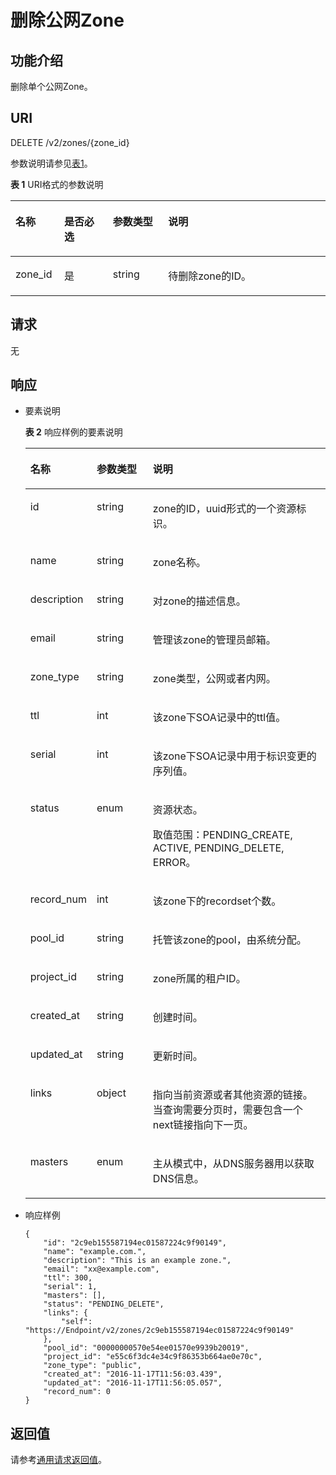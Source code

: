 # 删除公网Zone<a name="ZH-CN_TOPIC_0037134403"></a>

## 功能介绍<a name="section2763065016101"></a>

删除单个公网Zone。

## URI<a name="section53701671161015"></a>

DELETE /v2/zones/\{zone\_id\}

参数说明请参见[表1](#table56746773172616)。

**表 1**  URI格式的参数说明

<a name="table56746773172616"></a>
<table><thead align="left"><tr id="row12848229172616"><th class="cellrowborder" valign="top" width="15.459999999999999%" id="mcps1.2.5.1.1"><p id="p44975878172616"><a name="p44975878172616"></a><a name="p44975878172616"></a>名称</p>
</th>
<th class="cellrowborder" valign="top" width="15.459999999999999%" id="mcps1.2.5.1.2"><p id="p46443918172616"><a name="p46443918172616"></a><a name="p46443918172616"></a>是否必选</p>
</th>
<th class="cellrowborder" valign="top" width="17.53%" id="mcps1.2.5.1.3"><p id="p1368350172616"><a name="p1368350172616"></a><a name="p1368350172616"></a>参数类型</p>
</th>
<th class="cellrowborder" valign="top" width="51.55%" id="mcps1.2.5.1.4"><p id="p24157908172616"><a name="p24157908172616"></a><a name="p24157908172616"></a>说明</p>
</th>
</tr>
</thead>
<tbody><tr id="row39993297172616"><td class="cellrowborder" valign="top" width="15.459999999999999%" headers="mcps1.2.5.1.1 "><p id="p43071797172616"><a name="p43071797172616"></a><a name="p43071797172616"></a>zone_id</p>
</td>
<td class="cellrowborder" valign="top" width="15.459999999999999%" headers="mcps1.2.5.1.2 "><p id="p26647585172616"><a name="p26647585172616"></a><a name="p26647585172616"></a>是</p>
</td>
<td class="cellrowborder" valign="top" width="17.53%" headers="mcps1.2.5.1.3 "><p id="p21075379172616"><a name="p21075379172616"></a><a name="p21075379172616"></a>string</p>
</td>
<td class="cellrowborder" valign="top" width="51.55%" headers="mcps1.2.5.1.4 "><p id="p4976396172616"><a name="p4976396172616"></a><a name="p4976396172616"></a>待删除zone的ID。</p>
</td>
</tr>
</tbody>
</table>

## 请求<a name="section44958995161021"></a>

无

## 响应<a name="section40090803161031"></a>

-   要素说明

    **表 2**  响应样例的要素说明

    <a name="table3873760215524"></a>
    <table><thead align="left"><tr id="zh-cn_topic_0057310891_row54125868171039"><th class="cellrowborder" valign="top" width="18.37%" id="mcps1.2.4.1.1"><p id="zh-cn_topic_0057310891_p46128019171039"><a name="zh-cn_topic_0057310891_p46128019171039"></a><a name="zh-cn_topic_0057310891_p46128019171039"></a>名称</p>
    </th>
    <th class="cellrowborder" valign="top" width="19.39%" id="mcps1.2.4.1.2"><p id="zh-cn_topic_0057310891_p61288737171039"><a name="zh-cn_topic_0057310891_p61288737171039"></a><a name="zh-cn_topic_0057310891_p61288737171039"></a>参数类型</p>
    </th>
    <th class="cellrowborder" valign="top" width="62.239999999999995%" id="mcps1.2.4.1.3"><p id="zh-cn_topic_0057310891_p39427830171039"><a name="zh-cn_topic_0057310891_p39427830171039"></a><a name="zh-cn_topic_0057310891_p39427830171039"></a>说明</p>
    </th>
    </tr>
    </thead>
    <tbody><tr id="zh-cn_topic_0057310891_row3275315171039"><td class="cellrowborder" valign="top" width="18.37%" headers="mcps1.2.4.1.1 "><p id="zh-cn_topic_0057310891_p13677558171039"><a name="zh-cn_topic_0057310891_p13677558171039"></a><a name="zh-cn_topic_0057310891_p13677558171039"></a>id</p>
    </td>
    <td class="cellrowborder" valign="top" width="19.39%" headers="mcps1.2.4.1.2 "><p id="zh-cn_topic_0057310891_p31480160171039"><a name="zh-cn_topic_0057310891_p31480160171039"></a><a name="zh-cn_topic_0057310891_p31480160171039"></a>string</p>
    </td>
    <td class="cellrowborder" valign="top" width="62.239999999999995%" headers="mcps1.2.4.1.3 "><p id="zh-cn_topic_0057310891_p55186322171039"><a name="zh-cn_topic_0057310891_p55186322171039"></a><a name="zh-cn_topic_0057310891_p55186322171039"></a>zone的ID，uuid形式的一个资源标识。</p>
    </td>
    </tr>
    <tr id="zh-cn_topic_0057310891_row62038903171039"><td class="cellrowborder" valign="top" width="18.37%" headers="mcps1.2.4.1.1 "><p id="zh-cn_topic_0057310891_p21725743171039"><a name="zh-cn_topic_0057310891_p21725743171039"></a><a name="zh-cn_topic_0057310891_p21725743171039"></a>name</p>
    </td>
    <td class="cellrowborder" valign="top" width="19.39%" headers="mcps1.2.4.1.2 "><p id="zh-cn_topic_0057310891_p55078653171039"><a name="zh-cn_topic_0057310891_p55078653171039"></a><a name="zh-cn_topic_0057310891_p55078653171039"></a>string</p>
    </td>
    <td class="cellrowborder" valign="top" width="62.239999999999995%" headers="mcps1.2.4.1.3 "><p id="zh-cn_topic_0057310891_p65545475171039"><a name="zh-cn_topic_0057310891_p65545475171039"></a><a name="zh-cn_topic_0057310891_p65545475171039"></a>zone名称。</p>
    </td>
    </tr>
    <tr id="zh-cn_topic_0057310891_row24663709171039"><td class="cellrowborder" valign="top" width="18.37%" headers="mcps1.2.4.1.1 "><p id="zh-cn_topic_0057310891_p56112529171039"><a name="zh-cn_topic_0057310891_p56112529171039"></a><a name="zh-cn_topic_0057310891_p56112529171039"></a>description</p>
    </td>
    <td class="cellrowborder" valign="top" width="19.39%" headers="mcps1.2.4.1.2 "><p id="zh-cn_topic_0057310891_p46656524171039"><a name="zh-cn_topic_0057310891_p46656524171039"></a><a name="zh-cn_topic_0057310891_p46656524171039"></a>string</p>
    </td>
    <td class="cellrowborder" valign="top" width="62.239999999999995%" headers="mcps1.2.4.1.3 "><p id="zh-cn_topic_0057310891_p31778607171039"><a name="zh-cn_topic_0057310891_p31778607171039"></a><a name="zh-cn_topic_0057310891_p31778607171039"></a>对zone的描述信息。</p>
    </td>
    </tr>
    <tr id="zh-cn_topic_0057310891_row34212800171039"><td class="cellrowborder" valign="top" width="18.37%" headers="mcps1.2.4.1.1 "><p id="zh-cn_topic_0057310891_p51657401171039"><a name="zh-cn_topic_0057310891_p51657401171039"></a><a name="zh-cn_topic_0057310891_p51657401171039"></a>email</p>
    </td>
    <td class="cellrowborder" valign="top" width="19.39%" headers="mcps1.2.4.1.2 "><p id="zh-cn_topic_0057310891_p336297171039"><a name="zh-cn_topic_0057310891_p336297171039"></a><a name="zh-cn_topic_0057310891_p336297171039"></a>string</p>
    </td>
    <td class="cellrowborder" valign="top" width="62.239999999999995%" headers="mcps1.2.4.1.3 "><p id="zh-cn_topic_0057310891_p66322352171039"><a name="zh-cn_topic_0057310891_p66322352171039"></a><a name="zh-cn_topic_0057310891_p66322352171039"></a>管理该zone的管理员邮箱。</p>
    </td>
    </tr>
    <tr id="zh-cn_topic_0057310891_row45341886171039"><td class="cellrowborder" valign="top" width="18.37%" headers="mcps1.2.4.1.1 "><p id="zh-cn_topic_0057310891_p22374403171039"><a name="zh-cn_topic_0057310891_p22374403171039"></a><a name="zh-cn_topic_0057310891_p22374403171039"></a>zone_type</p>
    </td>
    <td class="cellrowborder" valign="top" width="19.39%" headers="mcps1.2.4.1.2 "><p id="zh-cn_topic_0057310891_p16323247171039"><a name="zh-cn_topic_0057310891_p16323247171039"></a><a name="zh-cn_topic_0057310891_p16323247171039"></a>string</p>
    </td>
    <td class="cellrowborder" valign="top" width="62.239999999999995%" headers="mcps1.2.4.1.3 "><p id="zh-cn_topic_0057310891_p58527202171039"><a name="zh-cn_topic_0057310891_p58527202171039"></a><a name="zh-cn_topic_0057310891_p58527202171039"></a>zone类型，公网或者内网。</p>
    </td>
    </tr>
    <tr id="zh-cn_topic_0057310891_row36905265171039"><td class="cellrowborder" valign="top" width="18.37%" headers="mcps1.2.4.1.1 "><p id="zh-cn_topic_0057310891_p4888971171039"><a name="zh-cn_topic_0057310891_p4888971171039"></a><a name="zh-cn_topic_0057310891_p4888971171039"></a>ttl</p>
    </td>
    <td class="cellrowborder" valign="top" width="19.39%" headers="mcps1.2.4.1.2 "><p id="zh-cn_topic_0057310891_p16027579171039"><a name="zh-cn_topic_0057310891_p16027579171039"></a><a name="zh-cn_topic_0057310891_p16027579171039"></a>int</p>
    </td>
    <td class="cellrowborder" valign="top" width="62.239999999999995%" headers="mcps1.2.4.1.3 "><p id="zh-cn_topic_0057310891_p41240291171039"><a name="zh-cn_topic_0057310891_p41240291171039"></a><a name="zh-cn_topic_0057310891_p41240291171039"></a>该zone下SOA记录中的ttl值。</p>
    </td>
    </tr>
    <tr id="zh-cn_topic_0057310891_row29641334171039"><td class="cellrowborder" valign="top" width="18.37%" headers="mcps1.2.4.1.1 "><p id="zh-cn_topic_0057310891_p63311148171039"><a name="zh-cn_topic_0057310891_p63311148171039"></a><a name="zh-cn_topic_0057310891_p63311148171039"></a>serial</p>
    </td>
    <td class="cellrowborder" valign="top" width="19.39%" headers="mcps1.2.4.1.2 "><p id="zh-cn_topic_0057310891_p26678057171039"><a name="zh-cn_topic_0057310891_p26678057171039"></a><a name="zh-cn_topic_0057310891_p26678057171039"></a>int</p>
    </td>
    <td class="cellrowborder" valign="top" width="62.239999999999995%" headers="mcps1.2.4.1.3 "><p id="zh-cn_topic_0057310891_p7524749171039"><a name="zh-cn_topic_0057310891_p7524749171039"></a><a name="zh-cn_topic_0057310891_p7524749171039"></a>该zone下SOA记录中用于标识变更的序列值。</p>
    </td>
    </tr>
    <tr id="zh-cn_topic_0057310891_row44990376171039"><td class="cellrowborder" valign="top" width="18.37%" headers="mcps1.2.4.1.1 "><p id="zh-cn_topic_0057310891_p30244483171039"><a name="zh-cn_topic_0057310891_p30244483171039"></a><a name="zh-cn_topic_0057310891_p30244483171039"></a>status</p>
    </td>
    <td class="cellrowborder" valign="top" width="19.39%" headers="mcps1.2.4.1.2 "><p id="zh-cn_topic_0057310891_p47406357171039"><a name="zh-cn_topic_0057310891_p47406357171039"></a><a name="zh-cn_topic_0057310891_p47406357171039"></a>enum</p>
    </td>
    <td class="cellrowborder" valign="top" width="62.239999999999995%" headers="mcps1.2.4.1.3 "><p id="zh-cn_topic_0057310891_p9822846171039"><a name="zh-cn_topic_0057310891_p9822846171039"></a><a name="zh-cn_topic_0057310891_p9822846171039"></a>资源状态。</p>
    <p id="zh-cn_topic_0057310891_p36239781171039"><a name="zh-cn_topic_0057310891_p36239781171039"></a><a name="zh-cn_topic_0057310891_p36239781171039"></a>取值范围：PENDING_CREATE, ACTIVE, PENDING_DELETE, ERROR。</p>
    </td>
    </tr>
    <tr id="zh-cn_topic_0057310891_row1454557171039"><td class="cellrowborder" valign="top" width="18.37%" headers="mcps1.2.4.1.1 "><p id="zh-cn_topic_0057310891_p51202644171039"><a name="zh-cn_topic_0057310891_p51202644171039"></a><a name="zh-cn_topic_0057310891_p51202644171039"></a>record_num</p>
    </td>
    <td class="cellrowborder" valign="top" width="19.39%" headers="mcps1.2.4.1.2 "><p id="zh-cn_topic_0057310891_p32016130171039"><a name="zh-cn_topic_0057310891_p32016130171039"></a><a name="zh-cn_topic_0057310891_p32016130171039"></a>int</p>
    </td>
    <td class="cellrowborder" valign="top" width="62.239999999999995%" headers="mcps1.2.4.1.3 "><p id="zh-cn_topic_0057310891_p53878535171039"><a name="zh-cn_topic_0057310891_p53878535171039"></a><a name="zh-cn_topic_0057310891_p53878535171039"></a>该zone下的recordset个数。</p>
    </td>
    </tr>
    <tr id="zh-cn_topic_0057310891_row48476716171039"><td class="cellrowborder" valign="top" width="18.37%" headers="mcps1.2.4.1.1 "><p id="zh-cn_topic_0057310891_p54136527171039"><a name="zh-cn_topic_0057310891_p54136527171039"></a><a name="zh-cn_topic_0057310891_p54136527171039"></a>pool_id</p>
    </td>
    <td class="cellrowborder" valign="top" width="19.39%" headers="mcps1.2.4.1.2 "><p id="zh-cn_topic_0057310891_p48020249171039"><a name="zh-cn_topic_0057310891_p48020249171039"></a><a name="zh-cn_topic_0057310891_p48020249171039"></a>string</p>
    </td>
    <td class="cellrowborder" valign="top" width="62.239999999999995%" headers="mcps1.2.4.1.3 "><p id="zh-cn_topic_0057310891_p63987755171039"><a name="zh-cn_topic_0057310891_p63987755171039"></a><a name="zh-cn_topic_0057310891_p63987755171039"></a>托管该zone的pool，由系统分配。</p>
    </td>
    </tr>
    <tr id="zh-cn_topic_0057310891_row49967872171039"><td class="cellrowborder" valign="top" width="18.37%" headers="mcps1.2.4.1.1 "><p id="zh-cn_topic_0057310891_p35791512171039"><a name="zh-cn_topic_0057310891_p35791512171039"></a><a name="zh-cn_topic_0057310891_p35791512171039"></a>project_id</p>
    </td>
    <td class="cellrowborder" valign="top" width="19.39%" headers="mcps1.2.4.1.2 "><p id="zh-cn_topic_0057310891_p10454086171039"><a name="zh-cn_topic_0057310891_p10454086171039"></a><a name="zh-cn_topic_0057310891_p10454086171039"></a>string</p>
    </td>
    <td class="cellrowborder" valign="top" width="62.239999999999995%" headers="mcps1.2.4.1.3 "><p id="zh-cn_topic_0057310891_p8704812171039"><a name="zh-cn_topic_0057310891_p8704812171039"></a><a name="zh-cn_topic_0057310891_p8704812171039"></a>zone所属的租户ID。</p>
    </td>
    </tr>
    <tr id="zh-cn_topic_0057310891_row27690345171039"><td class="cellrowborder" valign="top" width="18.37%" headers="mcps1.2.4.1.1 "><p id="zh-cn_topic_0057310891_p48529730171039"><a name="zh-cn_topic_0057310891_p48529730171039"></a><a name="zh-cn_topic_0057310891_p48529730171039"></a>created_at</p>
    </td>
    <td class="cellrowborder" valign="top" width="19.39%" headers="mcps1.2.4.1.2 "><p id="zh-cn_topic_0057310891_p59988242171039"><a name="zh-cn_topic_0057310891_p59988242171039"></a><a name="zh-cn_topic_0057310891_p59988242171039"></a>string</p>
    </td>
    <td class="cellrowborder" valign="top" width="62.239999999999995%" headers="mcps1.2.4.1.3 "><p id="zh-cn_topic_0057310891_p9292793171039"><a name="zh-cn_topic_0057310891_p9292793171039"></a><a name="zh-cn_topic_0057310891_p9292793171039"></a>创建时间。</p>
    </td>
    </tr>
    <tr id="zh-cn_topic_0057310891_row4377608115654"><td class="cellrowborder" valign="top" width="18.37%" headers="mcps1.2.4.1.1 "><p id="zh-cn_topic_0057310891_p5844041115654"><a name="zh-cn_topic_0057310891_p5844041115654"></a><a name="zh-cn_topic_0057310891_p5844041115654"></a>updated_at</p>
    </td>
    <td class="cellrowborder" valign="top" width="19.39%" headers="mcps1.2.4.1.2 "><p id="zh-cn_topic_0057310891_p3605288915654"><a name="zh-cn_topic_0057310891_p3605288915654"></a><a name="zh-cn_topic_0057310891_p3605288915654"></a>string</p>
    </td>
    <td class="cellrowborder" valign="top" width="62.239999999999995%" headers="mcps1.2.4.1.3 "><p id="zh-cn_topic_0057310891_p3460290715654"><a name="zh-cn_topic_0057310891_p3460290715654"></a><a name="zh-cn_topic_0057310891_p3460290715654"></a>更新时间。</p>
    </td>
    </tr>
    <tr id="zh-cn_topic_0057310891_row384676871572"><td class="cellrowborder" valign="top" width="18.37%" headers="mcps1.2.4.1.1 "><p id="zh-cn_topic_0057310891_p288749251572"><a name="zh-cn_topic_0057310891_p288749251572"></a><a name="zh-cn_topic_0057310891_p288749251572"></a>links</p>
    </td>
    <td class="cellrowborder" valign="top" width="19.39%" headers="mcps1.2.4.1.2 "><p id="zh-cn_topic_0057310891_p571676251572"><a name="zh-cn_topic_0057310891_p571676251572"></a><a name="zh-cn_topic_0057310891_p571676251572"></a>object</p>
    </td>
    <td class="cellrowborder" valign="top" width="62.239999999999995%" headers="mcps1.2.4.1.3 "><p id="zh-cn_topic_0057310891_p660161572"><a name="zh-cn_topic_0057310891_p660161572"></a><a name="zh-cn_topic_0057310891_p660161572"></a>指向当前资源或者其他资源的链接。当查询需要分页时，需要包含一个next链接指向下一页。</p>
    </td>
    </tr>
    <tr id="zh-cn_topic_0057310891_row177328815945"><td class="cellrowborder" valign="top" width="18.37%" headers="mcps1.2.4.1.1 "><p id="zh-cn_topic_0057310891_p1595959815945"><a name="zh-cn_topic_0057310891_p1595959815945"></a><a name="zh-cn_topic_0057310891_p1595959815945"></a>masters</p>
    </td>
    <td class="cellrowborder" valign="top" width="19.39%" headers="mcps1.2.4.1.2 "><p id="zh-cn_topic_0057310891_p1765902715945"><a name="zh-cn_topic_0057310891_p1765902715945"></a><a name="zh-cn_topic_0057310891_p1765902715945"></a>enum</p>
    </td>
    <td class="cellrowborder" valign="top" width="62.239999999999995%" headers="mcps1.2.4.1.3 "><p id="zh-cn_topic_0057310891_p2109506015945"><a name="zh-cn_topic_0057310891_p2109506015945"></a><a name="zh-cn_topic_0057310891_p2109506015945"></a>主从模式中，从DNS服务器用以获取DNS信息。</p>
    </td>
    </tr>
    </tbody>
    </table>

-   响应样例

    ```
    {
        "id": "2c9eb155587194ec01587224c9f90149",
        "name": "example.com.",
        "description": "This is an example zone.",
        "email": "xx@example.com",
        "ttl": 300,
        "serial": 1,
        "masters": [],
        "status": "PENDING_DELETE",
        "links": {
            "self": "https://Endpoint/v2/zones/2c9eb155587194ec01587224c9f90149"
        },
        "pool_id": "00000000570e54ee01570e9939b20019",
        "project_id": "e55c6f3dc4e34c9f86353b664ae0e70c",
        "zone_type": "public",
        "created_at": "2016-11-17T11:56:03.439",
        "updated_at": "2016-11-17T11:56:05.057",
        "record_num": 0
    }
    ```


## 返回值<a name="section42637797161043"></a>

请参考[通用请求返回值](通用请求返回值.md)。

